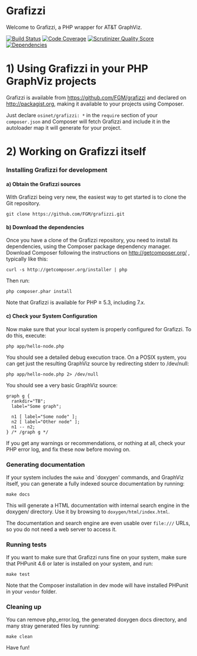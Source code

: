 Grafizzi
========

Welcome to Grafizzi, a PHP wrapper for AT&T GraphViz.

[![Build Status](https://secure.travis-ci.org/FGM/grafizzi.png?branch=master)](http://travis-ci.org/FGM/grafizzi)
[![Code Coverage](https://scrutinizer-ci.com/g/FGM/grafizzi/badges/coverage.png?s=ac1c7559324cf6c7adc496453b594b2f1f5b30a3)](https://scrutinizer-ci.com/g/FGM/grafizzi/)
[![Scrutinizer Quality Score](https://scrutinizer-ci.com/g/FGM/grafizzi/badges/quality-score.png?s=95ce57b528611f1f89868672f04e3af65ba73801)](https://scrutinizer-ci.com/g/FGM/grafizzi/)
[![Dependencies](https://www.versioneye.com/user/projects/553f5cb36f8344416200004e/badge.svg?style=flat)](https://www.versioneye.com/user/projects/553f5cb36f8344416200004e)


# 1) Using Grafizzi in your PHP GraphViz projects

Grafizzi is available from https://github.com/FGM/grafizzi and declared
on http://packagist.org, making it available to your projects using Composer.

Just declare `osinet/grafizzi: *` in the `require` section of your
`composer.json` and Composer will fetch Grafizzi and include it in the
autoloader map it will generate for your project.


# 2) Working on Grafizzi itself

### Installing Grafizzi for development

#### a) Obtain the Grafizzi sources

With Grafizzi being very new, the easiest way to get started is to clone the
Git repository.

    git clone https://github.com/FGM/grafizzi.git


#### b) Download the dependencies

Once you have a clone of the Grafizzi repository, you need to install its
dependencies, using the Composer package dependency manager. Download Composer
following the instructions on http://getcomposer.org/ , typically like this:

    curl -s http://getcomposer.org/installer | php

Then run:

    php composer.phar install

Note that Grafizzi is available for PHP &ge; 5.3, including 7.x.


#### c) Check your System Configuration

Now make sure that your local system is properly configured for Grafizzi. To do
this, execute:

    php app/hello-node.php

You should see a detailed debug execution trace. On a POSIX system, you can get
just the resulting GraphViz source by redirecting stderr to /dev/null:

    php app/hello-node.php 2> /dev/null

You should see a very basic GraphViz source:

    graph g {
      rankdir="TB";
      label="Some graph";

      n1 [ label="Some node" ];
      n2 [ label="Other node" ];
      n1 -- n2;
    } /* /graph g */

If you get any warnings or recommendations, or nothing at all, check your PHP
error log, and fix these now before moving on.


###  Generating documentation

If your system includes the `make` and `doxygen' commands, and GraphViz itself,
you can generate a fully indexed source documentation by running:

    make docs

This will generate a HTML documentation with internal search engine in the
doxygen/ directory. Use it by browsing to `doxygen/html/index.html`.

The documentation and search engine are  even usable over `file:///` URLs, so
you do not need a web server to access it.


### Running tests

If you want to make sure that Grafizzi runs fine on your system, make sure
that PHPunit 4.6 or later is installed on your system, and run:

    make test

Note that the Composer installation in dev mode will have installed PHPunit in
your `vendor` folder.


### Cleaning up

You can remove php_error.log, the generated doxygen docs directory, and many
stray generated files by running:

    make clean


Have fun!
